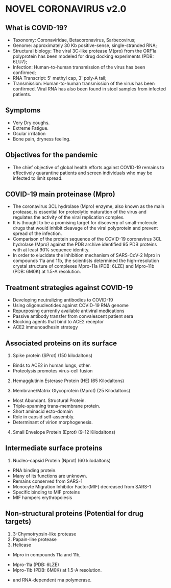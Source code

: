 # NOVEL CORONAVIRUS v2.0



## What is COVID-19?


* Taxonomy: Coronaviridae, Betacoronavirus, Sarbecovirus;
* Genome: approximately 30 Kb positive-sense, single-stranded RNA;
* Structural biology: The viral 3C-like protease M(pro) from the ORF1a polyprotein has been modeled for drug docking experiments (PDB: 6LU7);
* Infection: Human-to-human transmission of the virus has been confirmed;
* RNA Transcript: 5' methyl cap, 3' poly-A tail;
* Transmission: Human-to-human transmission of the virus has been confirmed. Viral RNA has also been found in stool samples from infected patients.


## Symptoms

* Very Dry coughs.
* Extreme Fatigue.
* Ocular irritation
* Bone pain, dryness feeling.


## Objectives for the pandemic


* The chief objective of global health efforts against COVID-19 remains to effectively quarantine patients and screen individuals who may be infected to limit spread.



## COVID-19 main proteinase (Mpro)


* The coronavirus 3CL hydrolase (Mpro) enzyme, also known as the main protease, is essential for proteolytic maturation of the virus and regulates the activity of the viral replication complex.
* It is thought to be a promising target for discovery of small-molecule drugs that would inhibit cleavage of the viral polyprotein and prevent spread of the infection.
* Comparison of the protein sequence of the COVID-19 coronavirus 3CL hydrolase (Mpro) against the PDB archive identified 95 PDB proteins with at least 90% sequence identity.
* In order to elucidate the inhibition mechanism of SARS-CoV-2 Mpro in compounds 11a and 11b, the scientists determined the high-resolution crystal structure of complexes Mpro-11a (PDB: 6LZE) and Mpro-11b (PDB: 6M0K) at 1.5-A resolution.


## Treatment strategies against COVID-19


* Developing neutralizing antibodies to COVID-19
* Using oligonucleotides against COVID-19 RNA genome
* Repurposing currently available antiviral medications
* Passive antibody transfer from convalescent patient sera
* Blocking agents that bind to ACE2 receptor
* ACE2 immunoadhesin strategy


## Associated proteins on its surface


1. Spike protein (SProt) (150 kilodaltons)
 - Binds to ACE2 in human lungs, other.
 - Proteolysis promotes virus-cell fusion

2. Hemagglutinin Esterase Protein (HE) (65 Kilodaltons)

3. Membrane/Matrix Glycoprotein (Mprot) (25 Kilodaltons)
 - Most Abundant. Structural Protein.
 - Triple-spanning trans-membrane protein.
 - Short aminacid ecto-domain
 - Role in capsid self-assembly.
 - Determinant of virion morphogenesis.

4. Small Envelope Protein (Eprot) (9-12 Kilodaltons)

## Intermediate surface proteins


1. Nucleo-capsid Protein (Nprot) (60 kilodaltons)
 - RNA binding protein.
 - Many of its functions are unknown.
 - Remains conserved from SARS-1
 - Monocyte Migration Inhibitor Factor(MIF) decreased from SARS-1
 - Specific binding to MIF proteins
 - MIF hampers erythropoiesis  


## Non-structural proteins (Potential for drug targets)

1. 3-Chymotrypsin-like protease
2. Papain-line protease
2. Helicase
* Mpro in compounds 11a and 11b,
 - Mpro-11a (PDB: 6LZE)
 - Mpro-11b (PDB: 6M0K) at 1.5-A resolution.
* and RNA-dependent rna polymerase.
